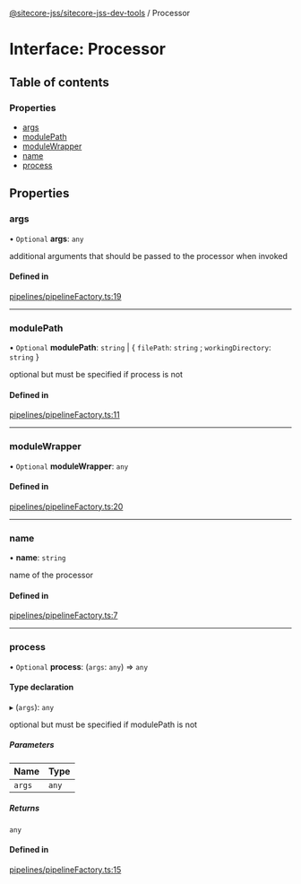 [@sitecore-jss/sitecore-jss-dev-tools](../README.md) / Processor

# Interface: Processor

## Table of contents

### Properties

- [args](Processor.md#args)
- [modulePath](Processor.md#modulepath)
- [moduleWrapper](Processor.md#modulewrapper)
- [name](Processor.md#name)
- [process](Processor.md#process)

## Properties

### args

• `Optional` **args**: `any`

additional arguments that should be passed to the processor when invoked

#### Defined in

[pipelines/pipelineFactory.ts:19](https://github.com/Sitecore/jss/blob/cf1ffc37b/packages/sitecore-jss-dev-tools/src/pipelines/pipelineFactory.ts#L19)

---

### modulePath

• `Optional` **modulePath**: `string` \| { `filePath`: `string` ; `workingDirectory`: `string` }

optional but must be specified if process is not

#### Defined in

[pipelines/pipelineFactory.ts:11](https://github.com/Sitecore/jss/blob/cf1ffc37b/packages/sitecore-jss-dev-tools/src/pipelines/pipelineFactory.ts#L11)

---

### moduleWrapper

• `Optional` **moduleWrapper**: `any`

#### Defined in

[pipelines/pipelineFactory.ts:20](https://github.com/Sitecore/jss/blob/cf1ffc37b/packages/sitecore-jss-dev-tools/src/pipelines/pipelineFactory.ts#L20)

---

### name

• **name**: `string`

name of the processor

#### Defined in

[pipelines/pipelineFactory.ts:7](https://github.com/Sitecore/jss/blob/cf1ffc37b/packages/sitecore-jss-dev-tools/src/pipelines/pipelineFactory.ts#L7)

---

### process

• `Optional` **process**: (`args`: `any`) => `any`

#### Type declaration

▸ (`args`): `any`

optional but must be specified if modulePath is not

##### Parameters

| Name   | Type  |
| :----- | :---- |
| `args` | `any` |

##### Returns

`any`

#### Defined in

[pipelines/pipelineFactory.ts:15](https://github.com/Sitecore/jss/blob/cf1ffc37b/packages/sitecore-jss-dev-tools/src/pipelines/pipelineFactory.ts#L15)
